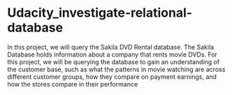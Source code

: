# Udacity_investigate-relational-database
In this project, we will query the Sakila DVD Rental database. The Sakila Database holds information about a company that rents movie DVDs. For this project, we will be querying the database to gain an understanding of the customer base, such as what the patterns in movie watching are across different customer groups, how they compare on payment earnings, and how the stores compare in their performance
